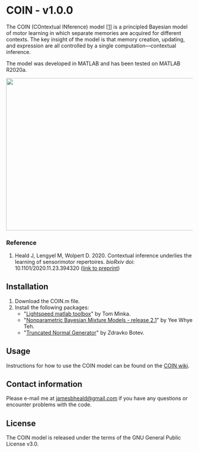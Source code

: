 # COIN - v1.0.0

The COIN (COntextual INference) model [[1](#reference)] is a principled Bayesian model of motor learning in which separate memories are acquired for different contexts. The key insight of the model is that memory creation, updating, and expression are all controlled by a single computation&mdash;contextual inference.

The model was developed in MATLAB and has been tested on MATLAB R2020a.

<p align="center">
<img src="https://github.com/jamesheald/COIN/blob/main/images/3_Contributions.png" width="966" height="410.8">
<!--<img src="https://github.com/jamesheald/COIN/blob/main/images/spontaneous_recovery.png" width="633.5000" height="361.0000">-->
</p>

### Reference

1. Heald J, Lengyel M, Wolpert D. 2020. Contextual inference underlies the learning of sensorimotor repertoires. *bioRxiv* doi: 10.1101/2020.11.23.394320 ([link to preprint](https://www.biorxiv.org/content/10.1101/2020.11.23.394320v1))

## Installation

1. Download the COIN.m file.
2. Install the following packages:
   - "[Lightspeed matlab toolbox](https://github.com/tminka/lightspeed)" by Tom Minka. 
   - "[Nonparametric Bayesian Mixture Models - release 2.1](http://www.stats.ox.ac.uk/~teh/software.html)" by Yee Whye Teh.
   - "[Truncated Normal Generator](https://web.maths.unsw.edu.au/~zdravkobotev/)" by Zdravko Botev.
    
## Usage

Instructions for how to use the COIN model can be found on the [COIN wiki](https://github.com/jamesheald/COIN/wiki).

## Contact information

Please e-mail me at [jamesbheald@gmail.com](mailto:jamesbheald@gmail.com) if you have any questions or encounter problems with the code.

## License

The COIN model is released under the terms of the GNU General Public License v3.0.
